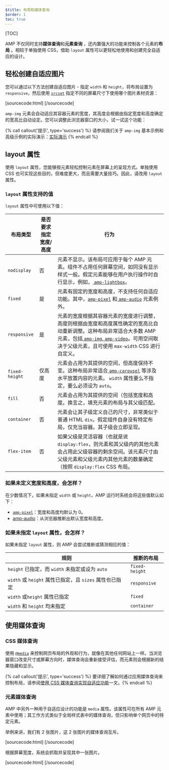```yaml
---
$title: 布局和媒体查询
$order: 1
toc: true
---
```


[TOC]

 AMP 不仅同时支持**媒体查询**和**元素查询** ，还内置强大的功能来控制各个元素的**布局** 。相较于单独使用 CSS，借助 `layout` 属性可以更轻松地使用和创建完全自适应的设计。

## 轻松创建自适应图片

 您可以通过以下方法创建自适应图片 - 指定 `width` 和 `height`，将布局设置为 `responsive`，然后使用 [`srcset`](/zh_cn/docs/guides/responsive/art_direction.html) 指定不同的屏幕尺寸下使用哪个图片素材资源：

[sourcecode:html]
<amp-img
    src="/img/narrow.jpg"
    srcset="/img/wide.jpg 640w,
           /img/narrow.jpg 320w"
    width="1698"
    height="2911"
    layout="responsive"
    alt="an image">
</amp-img>
[/sourcecode]

`amp-img` 元素会自动适应其容器元素的宽度，其高度会根据由指定宽度和高度确定的宽高比自动设定。您可以调整此浏览器窗口的大小，试一试这个功能：

<amp-img src="/static/img/background.jpg" width="1920" height="1080" layout="responsive"></amp-img>

{% call callout('提示', type='success') %}
 请参阅我们关于 `amp-img` 基本示例和高级示例的实际演示：[实际演示](https://ampbyexample.com/components/amp-img/)
 {% endcall %}

## layout 属性

使用 `layout` 属性，您能够按元素轻松控制元素在屏幕上的呈现方式。单独使用 CSS 也可实现这些目的，但难度更大，而且需要大量技巧。因此，请改用 `layout` 属性。

### `layout` 属性支持的值

`layout` 属性中可使用以下值：

<table>
  <thead>
    <tr>
      <th data-th="Layout type" class="col-twenty">布局类型</th>
      <th data-th="Width/height required" class="col-twenty">是否要求指定宽度/高度</th>
      <th data-th="Behavior">行为</th>
    </tr>
  </thead>
  <tbody>
    <tr>
      <td data-th="Layout type" class="col-twenty"><code>nodisplay</code></td>
      <td data-th="Description" class="col-twenty">否</td>
      <td data-th="Behavior"> 元素不显示。该布局可应用于每个 AMP 元素。组件不占用任何屏幕空间，如同没有显示样式一般。假定元素能够在用户执行操作时自行显示，例如，<a href="/zh_cn/docs/reference/extended/amp-lightbox.html"> <code>amp-lightbox</code></a>。</td>
    </tr>
    <tr>
      <td data-th="Layout type" class="col-twenty"><code>fixed</code></td>
      <td data-th="Description" class="col-twenty">是</td>
      <td data-th="Behavior"> 元素有固定的宽度和高度，不支持任何自适应功能。其中，<a href="/zh_cn/docs/reference/amp-pixel.html"><code>amp-pixel</code></a>  和<a href="/zh_cn/docs/reference/extended/amp-audio.html"> <code>amp-audio</code></a> 元素例外。</td>
    </tr>
    <tr>
      <td data-th="Layout type" class="col-twenty"><code>responsive</code></td>
      <td data-th="Description" class="col-twenty">是</td>
      <td data-th="Behavior"> 元素的宽度根据其容器元素的宽度进行调整，高度则根据由宽度和高度属性确定的宽高比自动重新调整。这种布局非常适合大多数 AMP 元素，包括<a href="/zh_cn/docs/reference/amp-img.html"> <code>amp-img</code></a>,<a href="/zh_cn/docs/reference/amp-video.html"> <code>amp-video</code></a>。可用空间取决于父级元素，且可使用 <code>max-width</code> CSS 进行自定义。</td>
    </tr>
    <tr>
      <td data-th="Layout type" class="col-twenty"><code>fixed-height</code></td>
      <td data-th="Description" class="col-twenty">仅高度</td>
      <td data-th="Behavior"> 元素会占用为其提供的空间，但高度保持不变。这种布局非常适合<a href="/zh_cn/docs/reference/extended/amp-carousel.html"> <code>amp-carousel</code></a>  等涉及水平放置内容的元素。 <code>width</code>  属性要么不指定，要么必须设为 <code>auto</code>。</td>
    </tr>
    <tr>
      <td data-th="Layout type" class="col-twenty"><code>fill</code></td>
      <td data-th="Description" class="col-twenty">否</td>
      <td data-th="Behavior">元素会占用为其提供的空间（包括宽度和高度。换言之，填充元素的布局与其父级匹配。</td>
    </tr>
    <tr>
      <td data-th="Layout type" class="col-twenty"><code>container</code></td>
      <td data-th="Description" class="col-twenty">否</td>
      <td data-th="Behavior"> 元素会让其子级定义自己的尺寸，非常类似于普通 HTML <code>div</code>。假定组件自身没有特定布局，仅充当容器。其子级会立即呈现。</td>
    </tr>
    <tr>
      <td data-th="Layout type" class="col-twenty"><code>flex-item</code></td>
      <td data-th="Description" class="col-twenty">否</td>
      <td data-th="Behavior"> 如果父级是灵活容器（也就是说 <code>display:flex</code>，则元素和其父级内的其他元素会占用此父级容器的剩余空间。该元素尺寸由父级元素和父级元素内其他元素的数量确定（按照 <code>display:flex</code> CSS 布局。</td>
    </tr>
  </tbody>
</table>

### 如果未定义宽度和高度，会怎样？

在少数情况下，如果未指定 `width` 或 `height`，AMP 运行时系统会将这些值默认如下：

* [`amp-pixel`](/zh_cn/docs/reference/amp-pixel.html)：宽度和高度均默认为 0。
* [amp-audio](/zh_cn/docs/reference/extended/amp-audio.html)：从浏览器推断出默认宽度和高度。

###  如果未指定 <code>layout</code> 属性，会怎样？

 如果未指定 <code>layout</code> 属性，则 AMP 会尝试推断或猜测相应的值：

<table>
  <thead>
    <tr>
      <th data-th="Rule">规则</th>
      <th data-th="Inferred layout" class="col-thirty">推断的布局</th>
    </tr>
  </thead>
  <tbody>
    <tr>
      <td data-th="Rule"><code>height</code>  已指定，而 <code>width</code>  未指定或设为 <code>auto</code></td>
      <td data-th="Inferred layout"><code>fixed-height</code></td>
    </tr>
    <tr>
      <td data-th="Rule"><code>width</code>  或 <code>height</code>  属性已指定，且 <code>sizes</code> 属性也已指定</td>
      <td data-th="Inferred layout"><code>responsive</code></td>
    </tr>
    <tr>
      <td data-th="Rule"><code>width</code>  或<code>height</code> 属性已指定</td>
      <td data-th="Inferred layout"><code>fixed</code></td>
    </tr>
    <tr>
      <td data-th="Rule"><code>width</code>  和 <code>height</code> 均未指定</td>
      <td data-th="Inferred layout"><code>container</code></td>
    </tr>
  </tbody>
</table>

## 使用媒体查询

### CSS 媒体查询

 使用 [`@media`](https://developer.mozilla.org/es_us/docs/Web/CSS/@media) 来控制网页布局的外观和行为，就像在其他任何网站上一样。当浏览器窗口改变尺寸或屏幕方向时，媒体查询会重新接受评估，而元素则会根据新的结果隐藏和显示。

{% call callout('提示', type='success') %}
 要详细了解如何通过应用媒体查询来控制布局，请参阅[使用 CSS 媒体查询实现自适应功能](https://developers.google.com/web/fundamentals/design-and-ui/responsive/fundamentals/use-media-queries?hl=en)一文。{% endcall %}

### 元素媒体查询

AMP 中另外一种用于自适应设计的功能是 `media` 属性。该属性可在所有 AMP 元素中使用；其工作方式类似于全局样式表中的媒体查询，但只影响单个网页中的特定元素。

举例来讲，我们有 2 张图片，这 2 张图片的媒体查询互斥。

[sourcecode:html]
<amp-img
    media="(min-width: 650px)"
    src="wide.jpg"
    width=466
    height=355
    layout="responsive">
</amp-img>
[/sourcecode]

根据屏幕宽度，系统会抓取并呈现其中一张图片。

[sourcecode:html]
<amp-img
    media="(max-width: 649px)"
    src="narrow.jpg"
    width=527
    height=193
    layout="responsive">
</amp-img>
[/sourcecode]

